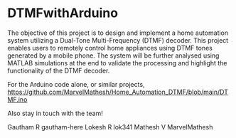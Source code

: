 # DTMFwithArduino

The objective of this project is to design and implement a home automation system utilizing a Dual-Tone Multi-Frequency (DTMF) decoder. This project enables users to remotely control home appliances using DTMF tones generated by a mobile phone. The system will be further analysed using MATLAB simulations at the end to validate the processing and highlight the functionality of the DTMF decoder.

For the Arduino code alone, or similar projects, https://github.com/MarvelMathesh/Home_Automation_DTMF/blob/main/DTMF.ino

Also stay in touch with the team!

Gautham R gautham-here
Lokesh R lok341
Mathesh V MarvelMathesh

